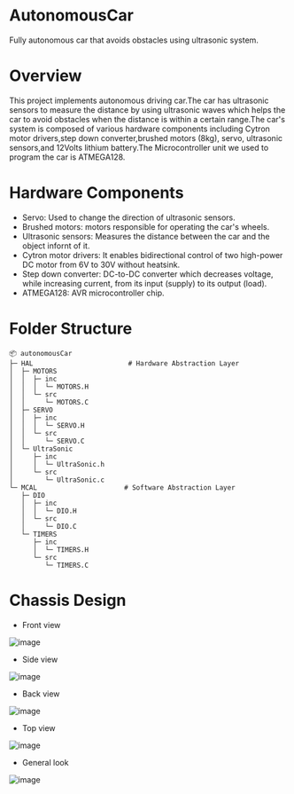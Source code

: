 # AutonomousCar
Fully autonomous car that avoids obstacles using ultrasonic system.
# Overview
This project implements autonomous driving car.The car has ultrasonic sensors to measure the distance by using ultrasonic waves which helps the car to avoid obstacles when the distance is within a certain range.The car's system is composed of various hardware components including Cytron motor drivers,step down converter,brushed motors (8kg), servo, ultrasonic sensors,and 12Volts lithium battery.The Microcontroller unit we used to program the car is ATMEGA128.
# Hardware Components
- Servo: Used to change the direction of ultrasonic sensors.
- Brushed motors: motors responsible for operating the car's wheels.
- Ultrasonic sensors: Measures the distance between the car and the object infornt of it.
- Cytron motor drivers: It enables bidirectional control of two high-power DC motor from 6V to 30V without heatsink.
- Step down converter: DC-to-DC converter which decreases voltage, while increasing current, from its input (supply) to its output (load).
- ATMEGA128: AVR microcontroller chip.
# Folder Structure
```
📦 autonomousCar
├─ HAL                        # Hardware Abstraction Layer
│  ├─ MOTORS
│  │  ├─ inc
│  │  │  └─ MOTORS.H
│  │  └─ src
│  │     └─ MOTORS.C
│  ├─ SERVO
│  │  ├─ inc
│  │  │  └─ SERVO.H
│  │  └─ src
│  │     └─ SERVO.C
│  └─ UltraSonic
│     ├─ inc
│     │  └─ UltraSonic.h
│     └─ src
│        └─ UltraSonic.c
└─ MCAL                      # Software Abstraction Layer
   ├─ DIO
   │  ├─ inc
   │  │  └─ DIO.H
   │  └─ src
   │     └─ DIO.C
   └─ TIMERS
      ├─ inc
      │  └─ TIMERS.H
      └─ src
         └─ TIMERS.C
```

# Chassis Design
- Front view

![image](https://github.com/user-attachments/assets/e77a4aa8-30e3-4fbd-a1e5-4c50b566995c)



- Side view

  
![image](https://github.com/user-attachments/assets/b5553903-e966-46bc-8916-6b5912903b7c)



- Back view

  
![image](https://github.com/user-attachments/assets/f94154f1-6328-4ead-ab76-e5de29ab4c03)



- Top view

  
![image](https://github.com/user-attachments/assets/6975483c-e52f-4081-b860-f9f62465e86a)



- General look

  
![image](https://github.com/user-attachments/assets/fe2c1e77-adf5-402f-a3ad-1648e7b5756d)




